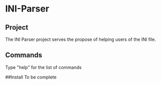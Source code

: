 # INI-Parser

## Project

The INI Parser project serves the propose of helping users of the INI file.

## Commands

Type "help" for the list of commands

##Install
To be complete
